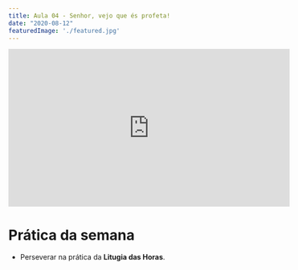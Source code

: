 ```yaml
---
title: Aula 04 - Senhor, vejo que és profeta!
date: "2020-08-12"
featuredImage: './featured.jpg'
---
```


<iframe width="560" height="315" src="https://www.youtube.com/embed/Pp9JuZxtQGU" frameborder="0" allow="accelerometer; autoplay; encrypted-media; gyroscope; picture-in-picture" allowfullscreen></iframe>

# Prática da semana

 - Perseverar na prática da **Litugia das Horas**.
 